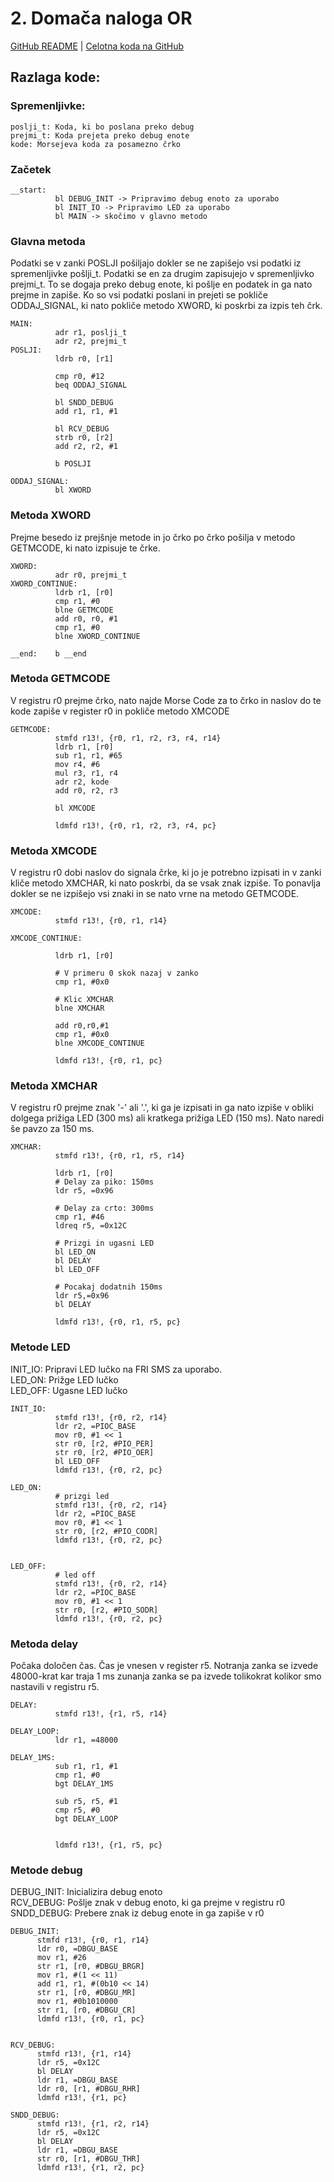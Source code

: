 # 2. Domača naloga OR
[GitHub README](https://github.com/Andrew920/OR/blob/main/README.md) | [Celotna koda na GitHub](https://github.com/Andrew920/OR/blob/main/start.s)
## Razlaga kode:

### Spremenljivke: 
``` 
poslji_t: Koda, ki bo poslana preko debug   
prejmi_t: Koda prejeta preko debug enote
kode: Morsejeva koda za posamezno črko
```

### Začetek
```
__start:  
          bl DEBUG_INIT -> Pripravimo debug enoto za uporabo
          bl INIT_IO -> Pripravimo LED za uporabo
          bl MAIN -> skočimo v glavno metodo
```

### Glavna metoda
Podatki se v zanki POSLJI pošiljajo dokler se ne zapišejo vsi podatki iz spremenljivke pošlji_t. Podatki se en za drugim zapisujejo v spremenljivko prejmi_t. To se dogaja preko debug enote, ki pošlje en podatek in ga nato prejme in zapiše. Ko so vsi podatki poslani in prejeti se pokliče ODDAJ_SIGNAL, ki nato pokliče metodo XWORD, ki poskrbi za izpis teh črk.
```
MAIN:
          adr r1, poslji_t
          adr r2, prejmi_t
POSLJI:
          ldrb r0, [r1]
          
          cmp r0, #12
          beq ODDAJ_SIGNAL
           
          bl SNDD_DEBUG
          add r1, r1, #1

          bl RCV_DEBUG
          strb r0, [r2]
          add r2, r2, #1

          b POSLJI

ODDAJ_SIGNAL:          
          bl XWORD  
```

### Metoda XWORD

Prejme besedo iz prejšnje metode in jo črko po črko pošilja v metodo GETMCODE, ki nato izpisuje te črke.
```
XWORD:    
          adr r0, prejmi_t
XWORD_CONTINUE:          
          ldrb r1, [r0]
          cmp r1, #0
          blne GETMCODE
          add r0, r0, #1
          cmp r1, #0
          blne XWORD_CONTINUE

__end:    b __end
```

### Metoda GETMCODE
V registru r0 prejme črko, nato najde Morse Code za to črko in naslov do te kode zapiše v register r0 in pokliče metodo XMCODE 

```
GETMCODE:
          stmfd r13!, {r0, r1, r2, r3, r4, r14}
          ldrb r1, [r0]
          sub r1, r1, #65
          mov r4, #6
          mul r3, r1, r4
          adr r2, kode
          add r0, r2, r3
          
          bl XMCODE
          
          ldmfd r13!, {r0, r1, r2, r3, r4, pc}   
```

### Metoda XMCODE
V registru r0 dobi naslov do signala črke, ki jo je potrebno izpisati in v zanki kliče metodo XMCHAR, ki nato poskrbi, da se vsak znak izpiše. To ponavlja dokler se ne izpišejo vsi znaki in se nato vrne na metodo GETMCODE.

```
XMCODE:   
          stmfd r13!, {r0, r1, r14}
          
XMCODE_CONTINUE:

          ldrb r1, [r0]
        
          # V primeru 0 skok nazaj v zanko
          cmp r1, #0x0

          # Klic XMCHAR
          blne XMCHAR

          add r0,r0,#1
          cmp r1, #0x0
          blne XMCODE_CONTINUE

          ldmfd r13!, {r0, r1, pc}
```

### Metoda XMCHAR
V registru r0 prejme znak '-' ali '.', ki ga je izpisati in ga nato izpiše v obliki dolgega prižiga LED (300 ms) ali kratkega prižiga LED (150 ms). Nato naredi še pavzo za 150 ms.

```
XMCHAR:   
          stmfd r13!, {r0, r1, r5, r14}
          
          ldrb r1, [r0]
          # Delay za piko: 150ms
          ldr r5, =0x96
          
          # Delay za crto: 300ms
          cmp r1, #46
          ldreq r5, =0x12C
          
          # Prizgi in ugasni LED
          bl LED_ON
          bl DELAY
          bl LED_OFF
          
          # Pocakaj dodatnih 150ms
          ldr r5,=0x96
          bl DELAY
          
          ldmfd r13!, {r0, r1, r5, pc}
```

### Metode LED
INIT_IO: Pripravi LED lučko na FRI SMS za uporabo.   
LED_ON: Prižge LED lučko   
LED_OFF: Ugasne LED lučko   

```
INIT_IO:
          stmfd r13!, {r0, r2, r14}
          ldr r2, =PIOC_BASE
          mov r0, #1 << 1
          str r0, [r2, #PIO_PER]
          str r0, [r2, #PIO_OER]
          bl LED_OFF
          ldmfd r13!, {r0, r2, pc}

LED_ON:
          # prizgi led
          stmfd r13!, {r0, r2, r14}
          ldr r2, =PIOC_BASE
          mov r0, #1 << 1
          str r0, [r2, #PIO_CODR]
          ldmfd r13!, {r0, r2, pc} 
          
          
LED_OFF:
          # led off
          stmfd r13!, {r0, r2, r14}
          ldr r2, =PIOC_BASE
          mov r0, #1 << 1
          str r0, [r2, #PIO_SODR]
          ldmfd r13!, {r0, r2, pc}
```

### Metoda delay
Počaka določen čas. Čas je vnesen v register r5. Notranja zanka se izvede 48000-krat kar traja 1 ms zunanja zanka se pa izvede tolikokrat kolikor smo nastavili v registru r5.
```
DELAY:
          stmfd r13!, {r1, r5, r14}

DELAY_LOOP:
          ldr r1, =48000
                    
DELAY_1MS:
          sub r1, r1, #1
          cmp r1, #0
          bgt DELAY_1MS
          
          sub r5, r5, #1
          cmp r5, #0
          bgt DELAY_LOOP                    
          
          
          ldmfd r13!, {r1, r5, pc}     
```
### Metode debug
DEBUG_INIT: Inicializira debug enoto  
RCV_DEBUG: Pošlje znak v debug enoto, ki ga prejme v registru r0  
SNDD_DEBUG: Prebere znak iz debug enote in ga zapiše v r0  

```
DEBUG_INIT:
      stmfd r13!, {r0, r1, r14}
      ldr r0, =DBGU_BASE
      mov r1, #26
      str r1, [r0, #DBGU_BRGR]
      mov r1, #(1 << 11)
      add r1, r1, #(0b10 << 14)
      str r1, [r0, #DBGU_MR]
      mov r1, #0b1010000
      str r1, [r0, #DBGU_CR]
      ldmfd r13!, {r0, r1, pc}
 
      
RCV_DEBUG:
      stmfd r13!, {r1, r14}
      ldr r5, =0x12C
      bl DELAY
      ldr r1, =DBGU_BASE
      ldr r0, [r1, #DBGU_RHR]
      ldmfd r13!, {r1, pc}

SNDD_DEBUG:
      stmfd r13!, {r1, r2, r14}
      ldr r5, =0x12C
      bl DELAY                                                      
      ldr r1, =DBGU_BASE
      str r0, [r1, #DBGU_THR]
      ldmfd r13!, {r1, r2, pc} 
```
